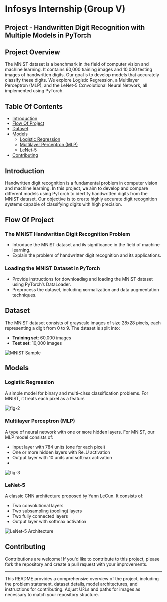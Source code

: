 # Infosys Internship (Group V)
## Project - Handwritten Digit Recognition with Multiple Models in PyTorch

## Project Overview
The MNIST dataset is a benchmark in the field of computer vision and machine learning. It contains 60,000 training images and 10,000 testing images of handwritten digits. Our goal is to develop models that accurately classify these digits. We explore Logistic Regression, a Multilayer Perceptron (MLP), and the LeNet-5 Convolutional Neural Network, all implemented using PyTorch.

## Table Of Contents
- [Introduction](#introduction)
- [Flow Of Project](#flow-of-project)
- [Dataset](#dataset)
- [Models](#models)
  - [Logistic Regression](#logistic-regression)
  - [Multilayer Perceptron (MLP)](#multilayer-perceptron-mlp)
  - [LeNet-5](#lenet-5)
- [Contributing](#contributing)

## Introduction
Handwritten digit recognition is a fundamental problem in computer vision and machine learning. In this project, we aim to develop and compare different models using PyTorch to identify handwritten digits from the MNIST dataset. Our objective is to create highly accurate digit recognition systems capable of classifying digits with high precision.

## Flow Of Project
### The MNIST Handwritten Digit Recognition Problem
- Introduce the MNIST dataset and its significance in the field of machine learning.
- Explain the problem of handwritten digit recognition and its applications.

### Loading the MNIST Dataset in PyTorch
- Provide instructions for downloading and loading the MNIST dataset using PyTorch’s DataLoader.
- Preprocess the dataset, including normalization and data augmentation techniques.

## Dataset
The MNIST dataset consists of grayscale images of size 28x28 pixels, each representing a digit from 0 to 9. The dataset is split into:
- **Training set**: 60,000 images
- **Test set**: 10,000 images

![MNIST Sample](https://github.com/yashshah9/Infosys-AI-Internship-/assets/160280438/a06ada1d-b668-448f-8b7d-5ad09b570258)

## Models
### Logistic Regression
A simple model for binary and multi-class classification problems. For MNIST, it treats each pixel as a feature.

![fig-2](https://github.com/yashshah9/Infosys-AI-Internship-/assets/160280438/435aee7c-772f-4a82-99db-5a90e6df546e)


### Multilayer Perceptron (MLP)
A type of neural network with one or more hidden layers. For MNIST, our MLP model consists of:
- Input layer with 784 units (one for each pixel)
- One or more hidden layers with ReLU activation
- Output layer with 10 units and softmax activation
- 
![fig-3](https://github.com/yashshah9/Infosys-AI-Internship-/assets/160280438/f148023d-df94-46ff-9161-770cb7a81e5e)


### LeNet-5
A classic CNN architecture proposed by Yann LeCun. It consists of:
- Two convolutional layers
- Two subsampling (pooling) layers
- Two fully connected layers
- Output layer with softmax activation

![LeNet-5 Architecture](https://github.com/yashshah9/Infosys-AI-Internship-/assets/160280438/9bc8308a-c159-4b3f-aa10-24c97581d719)

## Contributing
Contributions are welcome! If you'd like to contribute to this project, please fork the repository and create a pull request with your improvements.

---

This README provides a comprehensive overview of the project, including the problem statement, dataset details, model architectures, and instructions for contributing. Adjust URLs and paths for images as necessary to match your repository structure.
